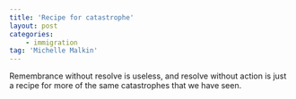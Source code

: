```yaml
---
title: 'Recipe for catastrophe'
layout: post
categories:
    - immigration
tag: 'Michelle Malkin'
---
```


Remembrance without resolve is useless, and resolve without action is just a recipe for more of the same catastrophes that we have seen.